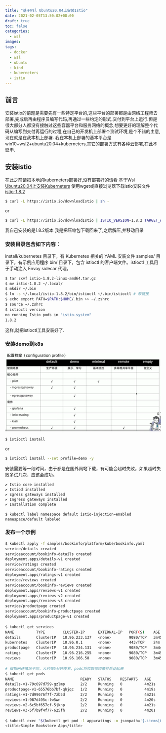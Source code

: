 ```yaml
---
title: "基于Wsl Ubuntu20.04上安装Istio"
date: 2021-02-05T13:50:02+08:00
draft: true
toc: false
categories: 
  - wsl
images:
tags: 
  - docker
  - wsl
  - ubuntu
  - kind
  - kuberneters
  - istio
---
```


## 前言
安装istio的前题是需要先有一些特定平台的,这些平台的部署都是由网络工程师去部署,完成后再由程序员编写代码,再通过一些约定的形式,交付到平台上运行.但是很大部分人都没有接触过这些容器平台和服务网络的概念,想要更好的理解整个代码从编写到交付再运行的过程,在自己的开发机上部署个测试环境,是个不错的主意,现在就是在我本机上部署.
我在本机上部署的基本平台是win10+wsl2+ubuntu20.04+kuberneters,其它的部署方式有各种云部署,在此不延申.

## 安装istio
在此之前请把本地的kuberneters部署好,没有部署好的请看 [基于Wsl Ubuntu20.04上安装Kuberneters](/posts/micro/kind-k8s-ubuntu2004-wsl)
使用wget或直接浏览器下载istio安装文件 [istio-1.8.2](https://github.com/istio/istio/releases/tag/1.8.2)
```sh
$ curl -L https://istio.io/downloadIstio | sh -
```
or
```sh
$ curl -L https://istio.io/downloadIstio | ISTIO_VERSION=1.8.2 TARGET_ARCH=x86_64 sh -
```
我自己安装的是1.8.2版本
我是把压缩包下载回来了,之后解压,并移动目录
### 安装目录包含如下内容：
install/kubernetes 目录下，有 Kubernetes 相关的 YAML 安装文件
samples/ 目录下，有示例应用程序
bin/ 目录下，包含 istioctl 的客户端文件。istioctl 工具用于手动注入 Envoy sidecar 代理。
```sh
$ tar zxvf istio-1.8.2-linux-amd64.tar.gz
$ mv istio-1.8.2 ~/.local/
$ mkdir ~/.bin
$ ln -s ~/.local/istio-1.8.2/bin/istioctl ~/.bin/istioctl # 软链接
$ echo export PATH=$PATH:$HOME/.bin >> ~/.zshrc
$ source ~/.zshrc
$ istioctl version
no running Istio pods in "istio-system"
1.8.2
```
这样,就把istioctl工具安装好了.
### 安装demo到k8s
![](/images/posts/k8s/istio-profile.webp)
```sh
$ istioctl install
```
or
```sh
$ istioctl install --set profile=demo -y
```
安装需要等一段时间，由于都是在国外网站下载，有可能会超时失败，如果超时失败多试几次，应该会成功。
```
✔ Istio core installed                                                      
✔ Istiod installed                                                          
✔ Egress gateways installed                                                 
✔ Ingress gateways installed                                                   
✔ Installation complete 

$ kubectl label namespace default istio-injection=enabled
namespace/default labeled
```
### 发布一个示例
```sh
$ kubectl apply -f samples/bookinfo/platform/kube/bookinfo.yaml
service/details created
serviceaccount/bookinfo-details created
deployment.apps/details-v1 created
service/ratings created
serviceaccount/bookinfo-ratings created
deployment.apps/ratings-v1 created
service/reviews created
serviceaccount/bookinfo-reviews created
deployment.apps/reviews-v1 created
deployment.apps/reviews-v2 created
deployment.apps/reviews-v3 created
service/productpage created
serviceaccount/bookinfo-productpage created
deployment.apps/productpage-v1 created

$ kubectl get services
NAME          TYPE        CLUSTER-IP      EXTERNAL-IP   PORT(S)    AGE
details       ClusterIP   10.96.233.137   <none>        9080/TCP   3m45s
kubernetes    ClusterIP   10.96.0.1       <none>        443/TCP    24m
productpage   ClusterIP   10.96.234.131   <none>        9080/TCP   3m44s
ratings       ClusterIP   10.96.216.255   <none>        9080/TCP   3m45s
reviews       ClusterIP   10.96.166.58    <none>        9080/TCP   3m45s

# 根据网速情况不同，大约等5分钟左右，pods将拉取完镜像并启动起来
$ kubectl get pods
NAME                              READY   STATUS    RESTARTS   AGE
details-v1-79c697d759-gzlmp       2/2     Running   0          4m21s
productpage-v1-65576bb7bf-qhjqc   1/2     Running   0          4m19s
ratings-v1-7d99676f7f-7zb5d       2/2     Running   0          4m21s
reviews-v1-987d495c-lw5wn         2/2     Running   0          4m20s
reviews-v2-6c5bf657cf-5jknp       2/2     Running   0          4m21s
reviews-v3-5f7b9f4f77-625fh       2/2     Running   0          4m20s

$ kubectl exec "$(kubectl get pod -l app=ratings -o jsonpath='{.items[0].metadata.name}')" -c ratings -- curl -s productpage:9080/productpage | grep -o "<title>.*</title>"
<title>Simple Bookstore App</title>
```
